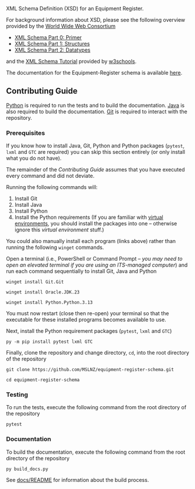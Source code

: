 XML Schema Definition (XSD) for an Equipment Register.

For background information about XSD, please see the following overview
provided by the [World Wide Web Consortium](https://www.w3.org/)

* [XML Schema Part 0: Primer](https://www.w3.org/TR/xmlschema-0/)
* [XML Schema Part 1: Structures](https://www.w3.org/TR/xmlschema-1/)
* [XML Schema Part 2: Datatypes](https://www.w3.org/TR/xmlschema-2/)

and the [XML Schema Tutorial](https://www.w3schools.com/xml/schema_intro.asp)
provided by [w3schools](https://www.w3schools.com/).

The documentation for the Equipment-Register schema is available
[here](https://mslnz.github.io/equipment-register-schema/).

## Contributing Guide
[Python](https://www.python.org/) is required to run the tests and to build the documentation.
[Java](https://www.java.com/) is also required to build the documentation.
[Git](https://git-scm.com/) is required to interact with the repository.

### Prerequisites
If you know how to install Java, Git, Python and Python packages (`pytest`,  `lxml` and `GTC`
are required) you can skip this section entirely (or only install what you do not have).

The remainder of the _Contributing Guide_ assumes that you have executed every
command and did not deviate.

Running the following commands will:
1. Install Git
2. Install Java
3. Install Python
4. Install the Python requirements (If you are familiar with
[virtual environments](https://packaging.python.org/en/latest/guides/installing-using-pip-and-virtual-environments/#create-and-use-virtual-environments),
you should install the packages into one &ndash; otherwise ignore this _virtual environment_ stuff.)

You could also manually install each program (links above) rather than running
the following `winget` commands.

Open a terminal (i.e., PowerShell or Command Prompt &ndash; _you may need to open
an elevated terminal if you are using an ITS-managed computer_) and run each command sequentially
to install Git, Java and Python

```console
winget install Git.Git
```
```console
winget install Oracle.JDK.23
```
```console
winget install Python.Python.3.13
```

You must now restart (close then re-open) your terminal so that the executable
for these installed programs becomes available to use.

Next, install the Python requirement packages (`pytest`,  `lxml` and `GTC`)
```console
py -m pip install pytest lxml GTC
```

Finally, clone the repository and change directory, `cd`, into the root directory of the repository
```console
git clone https://github.com/MSLNZ/equipment-register-schema.git
```
```console
cd equipment-register-schema
```

### Testing
To run the tests, execute the following command from the root directory
of the repository

```console
pytest
```

### Documentation
To build the documentation, execute the following command from the root directory
of the repository

```console
py build_docs.py
```

See [docs/README](https://github.com/MSLNZ/equipment-register-schema/tree/main/docs#readme)
for information about the build process.
